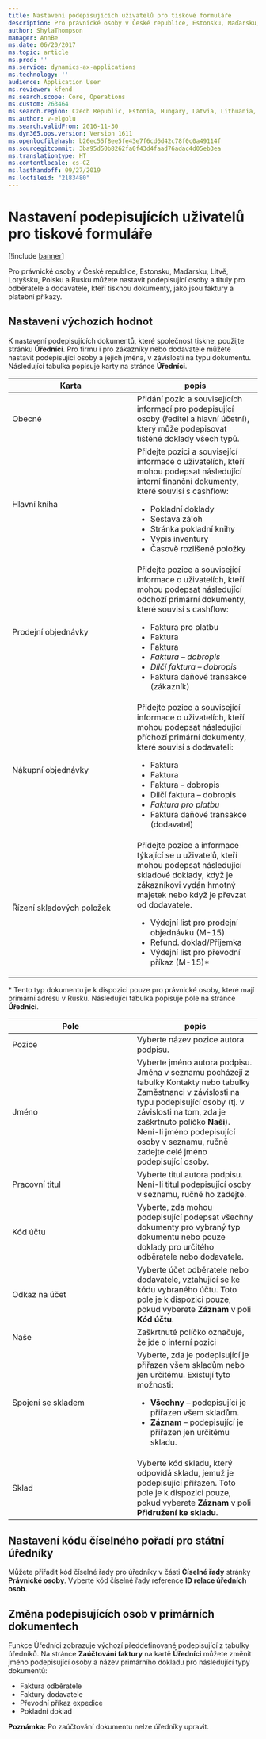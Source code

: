 ```yaml
---
title: Nastavení podepisujících uživatelů pro tiskové formuláře
description: Pro právnické osoby v České republice, Estonsku, Maďarsku, Litvě, Lotyšsku, Polsku a Rusku můžete nastavit podepisující osoby a tituly pro odběratele a dodavatele, kteří tisknou dokumenty, jako jsou faktury a platební příkazy.
author: ShylaThompson
manager: AnnBe
ms.date: 06/20/2017
ms.topic: article
ms.prod: ''
ms.service: dynamics-ax-applications
ms.technology: ''
audience: Application User
ms.reviewer: kfend
ms.search.scope: Core, Operations
ms.custom: 263464
ms.search.region: Czech Republic, Estonia, Hungary, Latvia, Lithuania, Poland, Russia
ms.author: v-elgolu
ms.search.validFrom: 2016-11-30
ms.dyn365.ops.version: Version 1611
ms.openlocfilehash: b26ec55f8ee5fe43e7f6cd6d42c78f0c0a49114f
ms.sourcegitcommit: 3ba95d50b8262fa0f43d4faad76adac4d05eb3ea
ms.translationtype: HT
ms.contentlocale: cs-CZ
ms.lasthandoff: 09/27/2019
ms.locfileid: "2183480"
---
```

# <a name="set-up-signers-for-print-forms"></a>Nastavení podepisujících uživatelů pro tiskové formuláře

[!include [banner](../includes/banner.md)]

Pro právnické osoby v České republice, Estonsku, Maďarsku, Litvě, Lotyšsku, Polsku a Rusku můžete nastavit podepisující osoby a tituly pro odběratele a dodavatele, kteří tisknou dokumenty, jako jsou faktury a platební příkazy.

<a name="set-up-default-values"></a>Nastavení výchozích hodnot
---------------------

K nastavení podepisujících dokumentů, které společnost tiskne, použijte stránku **Úředníci**. Pro firmu i pro zákazníky nebo dodavatele můžete nastavit podepisující osoby a jejich jména, v závislosti na typu dokumentu. Následující tabulka popisuje karty na stránce **Úředníci**.

<table>
<colgroup>
<col width="50%" />
<col width="50%" />
</colgroup>
<thead>
<tr class="header">
<th>Karta</th>
<th>popis</th>
</tr>
</thead>
<tbody>
<tr class="odd">
<td>Obecné</td>
<td>Přidání pozic a souvisejících informací pro podepisující osoby (ředitel a hlavní účetní), který může podepisovat tištěné doklady všech typů.</td>
</tr>
<tr class="even">
<td>Hlavní kniha</td>
<td>Přidejte pozici a související informace o uživatelích, kteří mohou podepsat následující interní finanční dokumenty, které souvisí s cashflow:
<ul>
<li>Pokladní doklady</li>
<li>Sestava záloh</li>
<li>Stránka pokladní knihy</li>
<li>Výpis inventury</li>
<li>Časově rozlišené položky<em></li>
</ul></td>
</tr>
<tr class="odd">
<td>Prodejní objednávky</td>
<td>Přidejte pozice a související informace o uživatelích, kteří mohou podepsat následující odchozí primární dokumenty, které souvisí s cashflow:
<ul>
<li>Faktura pro platbu</em></li>
<li>Faktura</li>
<li>Faktura<em></li>
<li>Faktura – dobropis</li>
<li>Dílčí faktura – dobropis</em></li>
<li>Faktura daňové transakce (zákazník)<em></li>
</ul></td>
</tr>
<tr class="even">
<td>Nákupní objednávky</td>
<td>Přidejte pozice a související informace o uživatelích, kteří mohou podepsat následující příchozí primární dokumenty, které souvisí s dodavateli:
<ul>
<li>Faktura</li>
<li>Faktura</em></li>
<li>Faktura – dobropis</li>
<li>Dílčí faktura – dobropis<em></li>
<li>Faktura pro platbu</em></li>
<li>Faktura daňové transakce (dodavatel)<em></li>
</ul></td>
</tr>
<tr class="odd">
<td>Řízení skladových položek</td>
<td>Přidejte pozice a informace týkající se u uživatelů, kteří mohou podepsat následující skladové doklady, když je zákazníkovi vydán hmotný majetek nebo když je převzat od dodavatele.
<ul>
<li>Výdejní list pro prodejní objednávku (M-15)</em></li>
<li>Refund. doklad/Příjemka</li>
<li>Výdejní list pro převodní příkaz (M-15)*</li>
</ul></td>
</tr>
</tbody>
</table>

\* Tento typ dokumentu je k dispozici pouze pro právnické osoby, které mají primární adresu v Rusku. Následující tabulka popisuje pole na stránce **Úředníci**.

<table>
<colgroup>
<col width="50%" />
<col width="50%" />
</colgroup>
<thead>
<tr class="header">
<th>Pole</th>
<th>popis</th>
</tr>
</thead>
<tbody>
<tr class="odd">
<td>Pozice</td>
<td>Vyberte název pozice autora podpisu.</td>
</tr>
<tr class="even">
<td>Jméno</td>
<td>Vyberte jméno autora podpisu. Jména v seznamu pocházejí z tabulky Kontakty nebo tabulky Zaměstnanci v závislosti na typu podepisující osoby (tj. v závislosti na tom, zda je zaškrtnuto políčko <strong>Naši</strong>). Není-li jméno podepisující osoby v seznamu, ručně zadejte celé jméno podepisující osoby.</td>
</tr>
<tr class="odd">
<td>Pracovní titul</td>
<td>Vyberte titul autora podpisu. Není-li titul podepisující osoby v seznamu, ručně ho zadejte.</td>
</tr>
<tr class="even">
<td>Kód účtu</td>
<td>Vyberte, zda mohou podepisující podepsat všechny dokumenty pro vybraný typ dokumentu nebo pouze doklady pro určitého odběratele nebo dodavatele.</td>
</tr>
<tr class="odd">
<td>Odkaz na účet</td>
<td>Vyberte účet odběratele nebo dodavatele, vztahující se ke kódu vybraného účtu. Toto pole je k dispozici pouze, pokud vyberete <strong>Záznam</strong> v poli <strong>Kód účtu</strong>.</td>
</tr>
<tr class="even">
<td>Naše</td>
<td>Zaškrtnuté políčko označuje, že jde o interní pozici</td>
</tr>
<tr class="odd">
<td>Spojení se skladem</td>
<td>Vyberte, zda je podepisující je přiřazen všem skladům nebo jen určitému. Existují tyto možnosti:
<ul>
<li><strong>Všechny</strong> – podepisující je přiřazen všem skladům.</li>
<li><strong>Záznam</strong> – podepisující je přiřazen jen určitému skladu.</li>
</ul></td>
</tr>
<tr class="even">
<td>Sklad</td>
<td>Vyberte kód skladu, který odpovídá skladu, jemuž je podepisující přiřazen. Toto pole je k dispozici pouze, pokud vyberete <strong>Záznam</strong> v poli <strong>Přidružení ke skladu</strong>.</td>
</tr>
</tbody>
</table>

## <a name="set-up-a-number-sequence-code-for-officials"></a>Nastavení kódu číselného pořadí pro státní úředníky
Můžete přiřadit kód číselné řady pro úředníky v části **Číselné řady** stránky **Právnické osoby**. Vyberte kód číselné řady reference **ID relace úředních osob**.

## <a name="modify-signers-in-primary-documents"></a>Změna podepisujících osob v primárních dokumentech
Funkce Úředníci zobrazuje výchozí předdefinované podepisující z tabulky úředníků. Na stránce **Zaúčtování faktury** na kartě **Úředníci** můžete změnit jméno podepisující osoby a název primárního dokladu pro následující typy dokumentů:

-   Faktura odběratele
-   Faktury dodavatele
-   Převodní příkaz expedice
-   Pokladní doklad

**Poznámka:** Po zaúčtování dokumentu nelze úředníky upravit.




